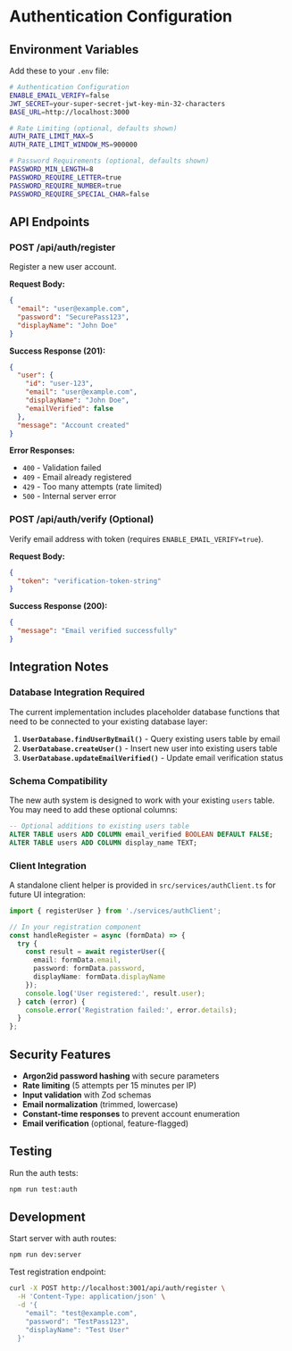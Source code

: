 # Authentication Configuration

## Environment Variables

Add these to your `.env` file:

```bash
# Authentication Configuration
ENABLE_EMAIL_VERIFY=false
JWT_SECRET=your-super-secret-jwt-key-min-32-characters
BASE_URL=http://localhost:3000

# Rate Limiting (optional, defaults shown)
AUTH_RATE_LIMIT_MAX=5
AUTH_RATE_LIMIT_WINDOW_MS=900000

# Password Requirements (optional, defaults shown)
PASSWORD_MIN_LENGTH=8
PASSWORD_REQUIRE_LETTER=true
PASSWORD_REQUIRE_NUMBER=true
PASSWORD_REQUIRE_SPECIAL_CHAR=false
```

## API Endpoints

### POST /api/auth/register

Register a new user account.

**Request Body:**
```json
{
  "email": "user@example.com",
  "password": "SecurePass123",
  "displayName": "John Doe"
}
```

**Success Response (201):**
```json
{
  "user": {
    "id": "user-123",
    "email": "user@example.com",
    "displayName": "John Doe",
    "emailVerified": false
  },
  "message": "Account created"
}
```

**Error Responses:**
- `400` - Validation failed
- `409` - Email already registered
- `429` - Too many attempts (rate limited)
- `500` - Internal server error

### POST /api/auth/verify (Optional)

Verify email address with token (requires `ENABLE_EMAIL_VERIFY=true`).

**Request Body:**
```json
{
  "token": "verification-token-string"
}
```

**Success Response (200):**
```json
{
  "message": "Email verified successfully"
}
```

## Integration Notes

### Database Integration Required

The current implementation includes placeholder database functions that need to be connected to your existing database layer:

1. **`UserDatabase.findUserByEmail()`** - Query existing users table by email
2. **`UserDatabase.createUser()`** - Insert new user into existing users table  
3. **`UserDatabase.updateEmailVerified()`** - Update email verification status

### Schema Compatibility

The new auth system is designed to work with your existing `users` table. You may need to add these optional columns:

```sql
-- Optional additions to existing users table
ALTER TABLE users ADD COLUMN email_verified BOOLEAN DEFAULT FALSE;
ALTER TABLE users ADD COLUMN display_name TEXT;
```

### Client Integration

A standalone client helper is provided in `src/services/authClient.ts` for future UI integration:

```typescript
import { registerUser } from './services/authClient';

// In your registration component
const handleRegister = async (formData) => {
  try {
    const result = await registerUser({
      email: formData.email,
      password: formData.password,
      displayName: formData.displayName
    });
    console.log('User registered:', result.user);
  } catch (error) {
    console.error('Registration failed:', error.details);
  }
};
```

## Security Features

- **Argon2id password hashing** with secure parameters
- **Rate limiting** (5 attempts per 15 minutes per IP)
- **Input validation** with Zod schemas
- **Email normalization** (trimmed, lowercase)
- **Constant-time responses** to prevent account enumeration
- **Email verification** (optional, feature-flagged)

## Testing

Run the auth tests:

```bash
npm run test:auth
```

## Development

Start server with auth routes:

```bash
npm run dev:server
```

Test registration endpoint:

```bash
curl -X POST http://localhost:3001/api/auth/register \
  -H 'Content-Type: application/json' \
  -d '{
    "email": "test@example.com",
    "password": "TestPass123",
    "displayName": "Test User"
  }'
```